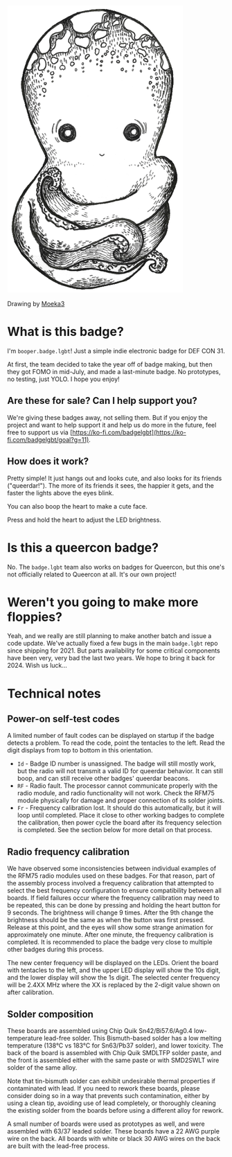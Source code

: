 ![Image](booper_transparent.png)

Drawing by [Moeka3](https://www.fiverr.com/moeka3)

# What is this badge?
I'm `booper.badge.lgbt`! Just a simple indie electronic badge for DEF CON 31.

At first, the team decided to take the year off of badge making, but then they got FOMO in mid-July, and made a last-minute badge. No prototypes, no testing, just YOLO. I hope you enjoy!

## Are these for sale? Can I help support you?
We're giving these badges away, not selling them. But if you enjoy the project and want to help support it and help us do more in the future, feel free to support us via [https://ko-fi.com/badgelgbt](https://ko-fi.com/badgelgbt/goal?g=11).

## How does it work?
Pretty simple! It just hangs out and looks cute, and also looks for its friends ("queerdar!"). The more of its friends it sees, the happier it gets, and the faster the lights above the eyes blink.

You can also boop the heart to make a cute face.

Press and hold the heart to adjust the LED brightness.

# Is this a queercon badge?
No. The `badge.lgbt` team also works on badges for Queercon, but this one's not officially related to Queercon at all. It's our own project!

# Weren't you going to make more floppies?
Yeah, and we really are still planning to make another batch and issue a code update. We've actually fixed a few bugs in the main `badge.lgbt` repo since shipping for 2021. But parts availability for some critical components have been very, very bad the last two years. We hope to bring it back for 2024. Wish us luck...

# Technical notes
## Power-on self-test codes
A limited number of fault codes can be displayed on startup if the badge detects a problem. To read the code, point the tentacles to the left. Read the digit displays from top to bottom in this orientation.

* `Id` - Badge ID number is unassigned. The badge will still mostly work, but the radio will not transmit a valid ID for queerdar behavior. It can still boop, and can still receive other badges' queerdar beacons.
* `RF` - Radio fault. The processor cannot communicate properly with the radio module, and radio functionality will not work. Check the RFM75 module physically for damage and proper connection of its solder joints.
* `Fr` - Frequency calibration lost. It should do this automatically, but it will loop until completed. Place it close to other working badges to complete the calibration, then power cycle the board after its frequency selection is completed. See the section below for more detail on that process.

## Radio frequency calibration
We have observed some inconsistencies between individual examples of the RFM75 radio modules used on these badges. For that reason, part of the assembly process involved a frequency calibration that attempted to select the best frequency configuration to ensure compatibility between all boards. If field failures occur where the frequency calibration may need to be repeated, this can be done by pressing and holding the heart button for 9 seconds. The brightness will change 9 times. After the 9th change the brightness should be the same as when the button was first pressed. Release at this point, and the eyes will show some strange animation for approximately one minute. After one minute, the frequency calibration is completed. It is recommended to place the badge very close to multiple other badges during this process.

The new center frequency will be displayed on the LEDs. Orient the board with tentacles to the left, and the upper LED display will show the 10s digit, and the lower display will show the 1s digit. The selected center frequency will be 2.4XX MHz where the XX is replaced by the 2-digit value shown on after calibration.

## Solder composition
These boards are assembled using Chip Quik Sn42/Bi57.6/Ag0.4 low-temperature lead-free solder. This Bismuth-based solder has a low melting temperature (138°C vs 183°C for Sn63/Pb37 solder), and lower toxicity. The back of the board is assembled with Chip Quik SMDLTFP solder paste, and the front is assembled either with the same paste or with SMD2SWLT wire solder of the same alloy.

Note that tin-bismuth solder can exhibit undesirable thermal properties if contaminated with lead. If you need to rework these boards, please consider doing so in a way that prevents such contamination, either by using a clean tip, avoiding use of lead completely, or thoroughly cleaning the existing solder from the boards before using a different alloy for rework.

A small number of boards were used as prototypes as well, and were assembled with 63/37 leaded solder. These boards have a 22 AWG purple wire on the back. All boards with white or black 30 AWG wires on the back are built with the lead-free process.
